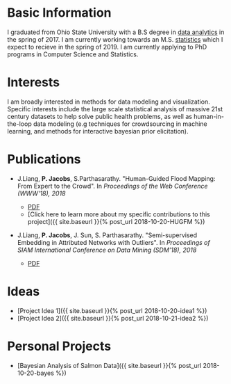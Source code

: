 # Basic Information

I graduated from Ohio State University with a B.S degree in [data analytics](https://data-analytics.osu.edu) in the spring of 2017. I am currently working towards an M.S. [statistics](https://stat.osu.edu) which I expect to recieve in the spring of 2019. I am currently applying to PhD programs in Computer Science and Statistics.

# Interests

I am broadly interested in methods for data modeling and visualization. Specific interests include the large scale statistical analysis of massive 21st century datasets to help solve public health problems, as well as human-in-the-loop data modeling (e.g techniques for crowdsourcing in machine learning, and methods for interactive bayesian prior elicitation).

# Publications

* J.Liang, **P. Jacobs**, S.Parthasarathy. "Human-Guided Flood Mapping: From Expert to the Crowd". In *Proceedings of the Web Conference (WWW'18), 2018*
	* [PDF](/assets/CHUG_FM.pdf)
	* [Click here to learn more about my specific contributions to this project]({{ site.baseurl }}{% post_url 2018-10-20-HUGFM %})

* J.Liang, **P. Jacobs**, J. Sun, S. Parthasarathy. "Semi-supervised Embedding in Attributed Networks with Outliers". In *Proceedings of SIAM International Conference on Data Mining (SDM'18), 2018*
	* [PDF](https://arxiv.org/pdf/1703.08100.pdf)

# Ideas

* [Project Idea 1]({{ site.baseurl }}{% post_url 2018-10-20-idea1 %})
* [Project Idea 2]({{ site.baseurl }}{% post_url 2018-10-21-idea2 %})

# Personal Projects

* [Bayesian Analysis of Salmon Data]({{ site.baseurl }}{% post_url 2018-10-20-bayes %})